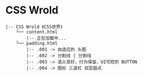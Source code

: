 # CSS Wrold

    |-- CSS Wrold 《CSS世界》
        └── content.html
            |-- 正在加载中...
        └── padding.html
            |-- .001 -> 自适应的 头图
            |-- .002 -> 分割线 | 分割线
            |-- .003 -> 语义良好，行为保留，UI可控的 BUTTON
            |-- .004 -> 图标 三道杠 双层圆点
            
